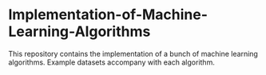 # Implementation-of-Machine-Learning-Algorithms

This repository contains the implementation of a bunch of machine learning algorithms. Example datasets accompany with each algorithm.

